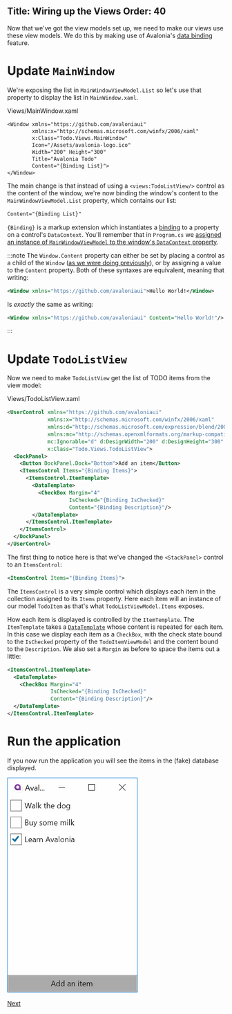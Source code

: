 Title: Wiring up the Views
Order: 40
---

Now that we've got the view models set up, we need to make our views use these view models. We
do this by making use of Avalonia's [data binding](/docs/binding) feature.

# Update `MainWindow`

We're exposing the list in `MainWindowViewModel.List` so let's use that property to display the
list in `MainWindow.xaml`.

<div class="code-filename">Views/MainWindow.xaml</div>

```xml{8}
<Window xmlns="https://github.com/avaloniaui"
        xmlns:x="http://schemas.microsoft.com/winfx/2006/xaml"
        x:Class="Todo.Views.MainWindow"
        Icon="/Assets/avalonia-logo.ico"
        Width="200" Height="300"
        Title="Avalonia Todo"
        Content="{Binding List}">
</Window>
```

The main change is that instead of using a `<views:TodoListView/>` control as the content of the
window, we're now binding the window's content to the `MainWindowViewModel.List` property, which
contains our list:

```xml
Content="{Binding List}"
```

`{Binding}` is a markup extension which instantiates a [binding](/docs/binding/bindings) to a 
property on a control's `DataContext`. You'll remember that in `Program.cs` we [assigned an
instance of `MainWindowViewModel` to the window's `DataContext` property](/docs/tutorial/creating-model-viewmodel#creating-an-instance-of-todolistviewmodel).

:::note
The `Window.Content` property can either be set by placing a control as a child of the `Window`
([as we were doing previously](/docs/tutorial/creating-a-view#display-the-view-in-the-window)),
or by assigning a value to the `Content` property. Both of these syntaxes are equivalent, meaning
that writing:

```xml
<Window xmlns="https://github.com/avaloniaui">Hello World!</Window>
```

Is _exactly_ the same as writing:

```xml
<Window xmlns="https://github.com/avaloniaui" Content="Hello World!"/>
```
:::

# Update `TodoListView`

Now we need to make `TodoListView` get the list of TODO items from the view model:

<div class="code-filename">Views/TodoListView.xaml</div>

```xml
<UserControl xmlns="https://github.com/avaloniaui"
             xmlns:x="http://schemas.microsoft.com/winfx/2006/xaml"
             xmlns:d="http://schemas.microsoft.com/expression/blend/2008"
             xmlns:mc="http://schemas.openxmlformats.org/markup-compatibility/2006"
             mc:Ignorable="d" d:DesignWidth="200" d:DesignHeight="300"
             x:Class="Todo.Views.TodoListView">
  <DockPanel>
    <Button DockPanel.Dock="Bottom">Add an item</Button>
    <ItemsControl Items="{Binding Items}">
      <ItemsControl.ItemTemplate>
        <DataTemplate>
          <CheckBox Margin="4"
                    IsChecked="{Binding IsChecked}"
                    Content="{Binding Description}"/>
        </DataTemplate>
      </ItemsControl.ItemTemplate>
    </ItemsControl>
  </DockPanel>
</UserControl>
```

The first thing to notice here is that we've changed the `<StackPanel>` control to an `ItemsControl`:

```xml
<ItemsControl Items="{Binding Items}">
```

The `ItemsControl` is a very simple control which displays each item in the collection assigned to
its `Items` property. Here each item will an instance of our model `TodoItem` as that's what
`TodoListViewModel.Items` exposes.

How each item is displayed is controlled by the `ItemTemplate`. The `ItemTemplate` takes a
[`DataTemplate`](/docs/templates/datatemplate) whose content is repeated for each item. In this
case we display each item as a `CheckBox`, with the check state bound to the `IsChecked` property
of the `TodoItemViewModel` and the content bound to the `Description`. We also set a `Margin` as
before to space the items out a little:

```xml
<ItemsControl.ItemTemplate>
  <DataTemplate>
    <CheckBox Margin="4"
              IsChecked="{Binding IsChecked}"
              Content="{Binding Description}"/>
  </DataTemplate>
</ItemsControl.ItemTemplate>
```

# Run the application

If you now run the application you will see the items in the (fake) database displayed.

![The running application](images/wiring-up-views-run.png)

<a class="btn btn-primary" role="button" href="locating-views">
    Next
</a>

